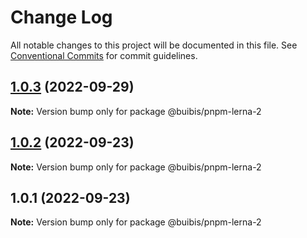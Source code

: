 # Change Log

All notable changes to this project will be documented in this file.
See [Conventional Commits](https://conventionalcommits.org) for commit guidelines.

## [1.0.3](https://github.com/zqinmiao/pnpm-example/compare/@buibis/pnpm-lerna-2@1.0.2...@buibis/pnpm-lerna-2@1.0.3) (2022-09-29)

**Note:** Version bump only for package @buibis/pnpm-lerna-2





## [1.0.2](https://github.com/zqinmiao/pnpm-example/compare/@buibis/pnpm-lerna-2@1.0.1...@buibis/pnpm-lerna-2@1.0.2) (2022-09-23)

**Note:** Version bump only for package @buibis/pnpm-lerna-2





## 1.0.1 (2022-09-23)

**Note:** Version bump only for package @buibis/pnpm-lerna-2
